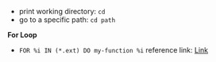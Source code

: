 - print working directory: `cd`
- go to a specific path: `cd path`

**For Loop**
- `FOR %i IN (*.ext) DO my-function %i`
  reference link: [Link](https://stackoverflow.com/questions/11192039/how-to-do-a-for-loop-in-windows-command-line)